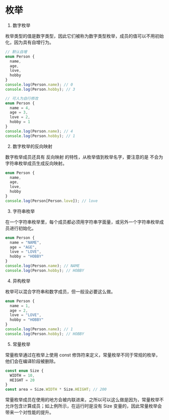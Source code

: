 # 枚举

1. 数字枚举

枚举类型的值是数字类型，因此它们被称为数字类型枚举，成员的值可以不用初始化，因为具有自增行为。

```ts
// 默认自增
enum Person {
  name,
  age,
  love,
  hobby
}
console.log(Person.name); // 0
console.log(Person.hobby); // 3

// 可人为自行修改
enum Person {
  name = 4,
  age = 3,
  love = 2,
  hobby = 1
}
console.log(Person.name); // 4
console.log(Person.hobby); // 1
```

2. 数字枚举的反向映射

数字枚举成员还具有 反向映射 的特性，从枚举值到枚举名字，要注意的是 不会为字符串枚举成员生成反向映射。

```ts
enum Person {
  name,
  age,
  love,
  hobby
}
console.log(Person[Person.love]); // love
```

3. 字符串枚举

在一个字符串枚举里，每个成员都必须用字符串字面量，或另外一个字符串枚举成员进行初始化。

```ts
enum Person {
  name = "NAME",
  age = "AGE",
  love = "LOVE",
  hobby = "HOBBY"
}
console.log(Person.name); // NAME
console.log(Person.hobby); // HOBBY
```

4. 异构枚举

枚举可以混合字符串和数字成员，但一般没必要这么做。

```ts
enum Person {
  name = 1,
  age = 2,
  love = "LOVE",
  hobby = "HOBBY"
}
console.log(Person.name); // 1
console.log(Person.hobby); // HOBBY
```

5. 常量枚举

常量枚举通过在枚举上使用 const 修饰符来定义，常量枚举不同于常规的枚举，他们会在编译阶段被删除。

```ts
const enum Size {
  WIDTH = 10,
  HEIGHT = 20
}
const area = Size.WIDTH * Size.HEIGHT; // 200
```

常量枚举成员在使用的地方会被内联进来，之所以可以这么做是因为，常量枚举不允许包含计算成员；如上例所示，在运行时是没有 Size 变量的，因此常量枚举会带来一个对性能的提升。

